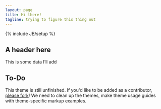 ```yaml
---
layout: page
title: Hi there!
tagline: trying to figure this thing out
---
```

{% include JB/setup %}


## A header here

This is some data I’ll add
    


## To-Do

This theme is still unfinished. If you'd like to be added as a contributor, [please fork](http://github.com/plusjade/jekyll-bootstrap)!
We need to clean up the themes, make theme usage guides with theme-specific markup examples.


